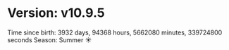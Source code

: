 # Version: v10.9.5
Time since birth: 3932 days, 94368 hours, 5662080 minutes, 339724800 seconds
Season: Summer ☀️
